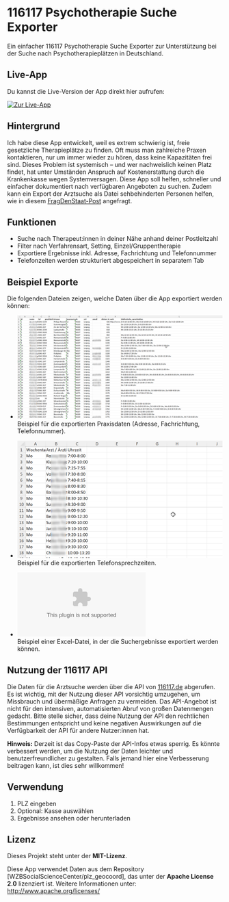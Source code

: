 # 116117 Psychotherapie Suche Exporter

Ein einfacher 116117 Psychotherapie Suche Exporter zur Unterstützung bei der Suche nach Psychotherapieplätzen in Deutschland.

## Live-App

Du kannst die Live-Version der App direkt hier aufrufen:

[![Zur Live-App](https://img.shields.io/badge/Zur_App-116117_Psychotherapie_Suche_Exporter)](https://116117-psychotherapie-suche-exporter.streamlit.app/)


## Hintergrund

Ich habe diese App entwickelt, weil es extrem schwierig ist, freie gesetzliche Therapieplätze zu finden. Oft muss man zahlreiche Praxen kontaktieren, nur um immer wieder zu hören, dass keine Kapazitäten frei sind. Dieses Problem ist systemisch – und wer nachweislich keinen Platz findet, hat unter Umständen Anspruch auf Kostenerstattung durch die Krankenkasse wegen Systemversagen. Diese App soll helfen, schneller und einfacher dokumentiert nach verfügbaren Angeboten zu suchen. Zudem kann ein Export der Arztsuche als Datei sehbehinderten Personen helfen, wie in diesem [FragDenStaat-Post](https://fragdenstaat.de/a/299392) angefragt.


## Funktionen

- Suche nach Therapeut:innen in deiner Nähe anhand deiner Postleitzahl  
- Filter nach Verfahrensart, Setting, Einzel/Gruppentherapie
- Exportiere Ergebnisse inkl. Adresse, Fachrichtung und Telefonnummer  
- Telefonzeiten werden strukturiert abgespeichert in separatem Tab

## Beispiel Exporte

Die folgenden Dateien zeigen, welche Daten über die App exportiert werden können:

- ![Beispiel Export Praxisdaten](./beispiel_export_praxisdaten.png)  
  Beispiel für die exportierten Praxisdaten (Adresse, Fachrichtung, Telefonnummer).

- ![Beispiel Export Telefonsprechzeiten](./beispiel_export_telefonsprechzeiten.png)  
  Beispiel für die exportierten Telefonsprechzeiten.

- ![Beispiel Template Excel](./Beispiel%20Template.xlsx)  
  Beispiel einer Excel-Datei, in der die Suchergebnisse exportiert werden können.

## Nutzung der 116117 API

Die Daten für die Arztsuche werden über die API von [116117.de](https://arztsuche.116117.de/) abgerufen. Es ist wichtig, mit der Nutzung dieser API vorsichtig umzugehen, um Missbrauch und übermäßige Anfragen zu vermeiden. Das API-Angebot ist nicht für den intensiven, automatisierten Abruf von großen Datenmengen gedacht. Bitte stelle sicher, dass deine Nutzung der API den rechtlichen Bestimmungen entspricht und keine negativen Auswirkungen auf die Verfügbarkeit der API für andere Nutzer:innen hat.

**Hinweis:** Derzeit ist das Copy-Paste der API-Infos etwas sperrig. Es könnte verbessert werden, um die Nutzung der Daten leichter und benutzerfreundlicher zu gestalten. Falls jemand hier eine Verbesserung beitragen kann, ist dies sehr willkommen!

## Verwendung

1. PLZ eingeben  
2. Optional: Kasse auswählen  
3. Ergebnisse ansehen oder herunterladen  

## Lizenz

Dieses Projekt steht unter der **MIT-Lizenz**.

Diese App verwendet Daten aus dem Repository [WZBSocialScienceCenter/plz_geocoord], das unter der **Apache License 2.0** lizenziert ist. Weitere Informationen unter: http://www.apache.org/licenses/

